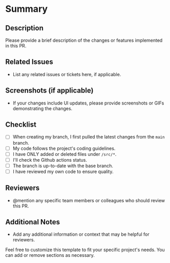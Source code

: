 # Summary

## Description

Please provide a brief description of the changes or features implemented in this PR.

## Related Issues

- List any related issues or tickets here, if applicable.

## Screenshots (if applicable)

- If your changes include UI updates, please provide screenshots or GIFs demonstrating the changes.

## Checklist

- [ ] When creating my branch, I first pulled the latest changes from the `main` branch.
- [ ] My code follows the project's coding guidelines.
- [ ] I have ONLY added or deleted files under `/src/*`.
- [ ] I'll check the Github actions status.
- [ ] The branch is up-to-date with the base branch.
- [ ] I have reviewed my own code to ensure quality.

## Reviewers

- @mention any specific team members or colleagues who should review this PR.

## Additional Notes

- Add any additional information or context that may be helpful for reviewers.

Feel free to customize this template to fit your specific project's needs. You can add or remove sections as necessary.
